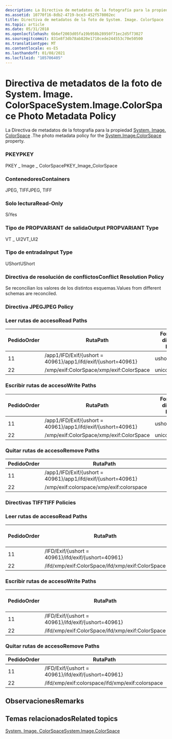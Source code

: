 ```yaml
---
description: La Directiva de metadatos de la fotografía para la propiedad System. Image. ColorSpace.
ms.assetid: 10770f16-8db2-4719-bce3-452f578002ec
title: Directiva de metadatos de la foto de System. Image. ColorSpace
ms.topic: article
ms.date: 05/31/2018
ms.openlocfilehash: 6b6ef2003d05fa19b958b28950f71ec2d5f73027
ms.sourcegitcommit: 831e8f3db78ab820e1710cede244553c70e50500
ms.translationtype: MT
ms.contentlocale: es-ES
ms.lasthandoff: 01/08/2021
ms.locfileid: "105706405"
---
```

# <a name="systemimagecolorspace-photo-metadata-policy"></a><span data-ttu-id="4e64e-103">Directiva de metadatos de la foto de System. Image. ColorSpace</span><span class="sxs-lookup"><span data-stu-id="4e64e-103">System.Image.ColorSpace Photo Metadata Policy</span></span>

<span data-ttu-id="4e64e-104">La Directiva de metadatos de la fotografía para la propiedad [System. Image. ColorSpace](../properties/props-system-image-colorspace.md) .</span><span class="sxs-lookup"><span data-stu-id="4e64e-104">The photo metadata policy for the [System.Image.ColorSpace](../properties/props-system-image-colorspace.md) property.</span></span>

### <a name="pkey"></a><span data-ttu-id="4e64e-105">PKEY</span><span class="sxs-lookup"><span data-stu-id="4e64e-105">PKEY</span></span>

<span data-ttu-id="4e64e-106">PKEY \_ Image \_ ColorSpace</span><span class="sxs-lookup"><span data-stu-id="4e64e-106">PKEY\_Image\_ColorSpace</span></span>

### <a name="containers"></a><span data-ttu-id="4e64e-107">Contenedores</span><span class="sxs-lookup"><span data-stu-id="4e64e-107">Containers</span></span>

<span data-ttu-id="4e64e-108">JPEG, TIFF</span><span class="sxs-lookup"><span data-stu-id="4e64e-108">JPEG, TIFF</span></span>

### <a name="read-only"></a><span data-ttu-id="4e64e-109">Solo lectura</span><span class="sxs-lookup"><span data-stu-id="4e64e-109">Read-Only</span></span>

<span data-ttu-id="4e64e-110">Sí</span><span class="sxs-lookup"><span data-stu-id="4e64e-110">Yes</span></span>

### <a name="output-propvariant-type"></a><span data-ttu-id="4e64e-111">Tipo de PROPVARIANT de salida</span><span class="sxs-lookup"><span data-stu-id="4e64e-111">Output PROPVARIANT Type</span></span>

<span data-ttu-id="4e64e-112">VT \_ UI2</span><span class="sxs-lookup"><span data-stu-id="4e64e-112">VT\_UI2</span></span>

### <a name="input-type"></a><span data-ttu-id="4e64e-113">Tipo de entrada</span><span class="sxs-lookup"><span data-stu-id="4e64e-113">Input Type</span></span>

<span data-ttu-id="4e64e-114">UShort</span><span class="sxs-lookup"><span data-stu-id="4e64e-114">UShort</span></span>

### <a name="conflict-resolution-policy"></a><span data-ttu-id="4e64e-115">Directiva de resolución de conflictos</span><span class="sxs-lookup"><span data-stu-id="4e64e-115">Conflict Resolution Policy</span></span>

<span data-ttu-id="4e64e-116">Se reconcilian los valores de los distintos esquemas.</span><span class="sxs-lookup"><span data-stu-id="4e64e-116">Values from different schemas are reconciled.</span></span>

### <a name="jpeg-policy"></a><span data-ttu-id="4e64e-117">Directiva JPEG</span><span class="sxs-lookup"><span data-stu-id="4e64e-117">JPEG Policy</span></span>

### <a name="read-paths"></a><span data-ttu-id="4e64e-118">Leer rutas de acceso</span><span class="sxs-lookup"><span data-stu-id="4e64e-118">Read Paths</span></span>



| <span data-ttu-id="4e64e-119">Pedido</span><span class="sxs-lookup"><span data-stu-id="4e64e-119">Order</span></span> | <span data-ttu-id="4e64e-120">Ruta</span><span class="sxs-lookup"><span data-stu-id="4e64e-120">Path</span></span>                          | <span data-ttu-id="4e64e-121">Formato de disco</span><span class="sxs-lookup"><span data-stu-id="4e64e-121">Disk Format</span></span> |
|-------|-------------------------------|-------------|
| <span data-ttu-id="4e64e-122">1</span><span class="sxs-lookup"><span data-stu-id="4e64e-122">1</span></span>     | <span data-ttu-id="4e64e-123">/app1/IFD/Exif/{ushort = 40961}</span><span class="sxs-lookup"><span data-stu-id="4e64e-123">/app1/ifd/exif/{ushort=40961}</span></span> | <span data-ttu-id="4e64e-124">ushort</span><span class="sxs-lookup"><span data-stu-id="4e64e-124">ushort</span></span>      |
| <span data-ttu-id="4e64e-125">2</span><span class="sxs-lookup"><span data-stu-id="4e64e-125">2</span></span>     | <span data-ttu-id="4e64e-126">/xmp/exif:ColorSpace</span><span class="sxs-lookup"><span data-stu-id="4e64e-126">/xmp/exif:ColorSpace</span></span>          | <span data-ttu-id="4e64e-127">unicode</span><span class="sxs-lookup"><span data-stu-id="4e64e-127">unicode</span></span>     |



 

### <a name="write-paths"></a><span data-ttu-id="4e64e-128">Escribir rutas de acceso</span><span class="sxs-lookup"><span data-stu-id="4e64e-128">Write Paths</span></span>



| <span data-ttu-id="4e64e-129">Pedido</span><span class="sxs-lookup"><span data-stu-id="4e64e-129">Order</span></span> | <span data-ttu-id="4e64e-130">Ruta</span><span class="sxs-lookup"><span data-stu-id="4e64e-130">Path</span></span>                          | <span data-ttu-id="4e64e-131">Formato de disco</span><span class="sxs-lookup"><span data-stu-id="4e64e-131">Disk Format</span></span> |
|-------|-------------------------------|-------------|
| <span data-ttu-id="4e64e-132">1</span><span class="sxs-lookup"><span data-stu-id="4e64e-132">1</span></span>     | <span data-ttu-id="4e64e-133">/app1/IFD/Exif/{ushort = 40961}</span><span class="sxs-lookup"><span data-stu-id="4e64e-133">/app1/ifd/exif/{ushort=40961}</span></span> | <span data-ttu-id="4e64e-134">ushort</span><span class="sxs-lookup"><span data-stu-id="4e64e-134">ushort</span></span>      |
| <span data-ttu-id="4e64e-135">2</span><span class="sxs-lookup"><span data-stu-id="4e64e-135">2</span></span>     | <span data-ttu-id="4e64e-136">/xmp/exif:ColorSpace</span><span class="sxs-lookup"><span data-stu-id="4e64e-136">/xmp/exif:ColorSpace</span></span>          | <span data-ttu-id="4e64e-137">unicode</span><span class="sxs-lookup"><span data-stu-id="4e64e-137">unicode</span></span>     |



 

### <a name="remove-paths"></a><span data-ttu-id="4e64e-138">Quitar rutas de acceso</span><span class="sxs-lookup"><span data-stu-id="4e64e-138">Remove Paths</span></span>



| <span data-ttu-id="4e64e-139">Pedido</span><span class="sxs-lookup"><span data-stu-id="4e64e-139">Order</span></span> | <span data-ttu-id="4e64e-140">Ruta</span><span class="sxs-lookup"><span data-stu-id="4e64e-140">Path</span></span>                          |
|-------|-------------------------------|
| <span data-ttu-id="4e64e-141">1</span><span class="sxs-lookup"><span data-stu-id="4e64e-141">1</span></span>     | <span data-ttu-id="4e64e-142">/app1/IFD/Exif/{ushort = 40961}</span><span class="sxs-lookup"><span data-stu-id="4e64e-142">/app1/ifd/exif/{ushort=40961}</span></span> |
| <span data-ttu-id="4e64e-143">2</span><span class="sxs-lookup"><span data-stu-id="4e64e-143">2</span></span>     | <span data-ttu-id="4e64e-144">/xmp/exif:colorspace</span><span class="sxs-lookup"><span data-stu-id="4e64e-144">/xmp/exif:colorspace</span></span>          |



 

### <a name="tiff-policies"></a><span data-ttu-id="4e64e-145">Directivas TIFF</span><span class="sxs-lookup"><span data-stu-id="4e64e-145">TIFF Policies</span></span>

### <a name="read-paths"></a><span data-ttu-id="4e64e-146">Leer rutas de acceso</span><span class="sxs-lookup"><span data-stu-id="4e64e-146">Read Paths</span></span>



| <span data-ttu-id="4e64e-147">Pedido</span><span class="sxs-lookup"><span data-stu-id="4e64e-147">Order</span></span> | <span data-ttu-id="4e64e-148">Ruta</span><span class="sxs-lookup"><span data-stu-id="4e64e-148">Path</span></span>                     | <span data-ttu-id="4e64e-149">Formato de disco</span><span class="sxs-lookup"><span data-stu-id="4e64e-149">Disk Format</span></span> |
|-------|--------------------------|-------------|
| <span data-ttu-id="4e64e-150">1</span><span class="sxs-lookup"><span data-stu-id="4e64e-150">1</span></span>     | <span data-ttu-id="4e64e-151">/IFD/Exif/{ushort = 40961}</span><span class="sxs-lookup"><span data-stu-id="4e64e-151">/ifd/exif/{ushort=40961}</span></span> | <span data-ttu-id="4e64e-152">ushort</span><span class="sxs-lookup"><span data-stu-id="4e64e-152">ushort</span></span>      |
| <span data-ttu-id="4e64e-153">2</span><span class="sxs-lookup"><span data-stu-id="4e64e-153">2</span></span>     | <span data-ttu-id="4e64e-154">/ifd/xmp/exif:ColorSpace</span><span class="sxs-lookup"><span data-stu-id="4e64e-154">/ifd/xmp/exif:ColorSpace</span></span> | <span data-ttu-id="4e64e-155">unicode</span><span class="sxs-lookup"><span data-stu-id="4e64e-155">unicode</span></span>     |



 

### <a name="write-paths"></a><span data-ttu-id="4e64e-156">Escribir rutas de acceso</span><span class="sxs-lookup"><span data-stu-id="4e64e-156">Write Paths</span></span>



| <span data-ttu-id="4e64e-157">Pedido</span><span class="sxs-lookup"><span data-stu-id="4e64e-157">Order</span></span> | <span data-ttu-id="4e64e-158">Ruta</span><span class="sxs-lookup"><span data-stu-id="4e64e-158">Path</span></span>                     | <span data-ttu-id="4e64e-159">Formato de disco</span><span class="sxs-lookup"><span data-stu-id="4e64e-159">Disk Format</span></span> |
|-------|--------------------------|-------------|
| <span data-ttu-id="4e64e-160">1</span><span class="sxs-lookup"><span data-stu-id="4e64e-160">1</span></span>     | <span data-ttu-id="4e64e-161">/IFD/Exif/{ushort = 40961}</span><span class="sxs-lookup"><span data-stu-id="4e64e-161">/ifd/exif/{ushort=40961}</span></span> | <span data-ttu-id="4e64e-162">ushort</span><span class="sxs-lookup"><span data-stu-id="4e64e-162">ushort</span></span>      |
| <span data-ttu-id="4e64e-163">2</span><span class="sxs-lookup"><span data-stu-id="4e64e-163">2</span></span>     | <span data-ttu-id="4e64e-164">/ifd/xmp/exif:ColorSpace</span><span class="sxs-lookup"><span data-stu-id="4e64e-164">/ifd/xmp/exif:ColorSpace</span></span> | <span data-ttu-id="4e64e-165">unicode</span><span class="sxs-lookup"><span data-stu-id="4e64e-165">unicode</span></span>     |



 

### <a name="remove-paths"></a><span data-ttu-id="4e64e-166">Quitar rutas de acceso</span><span class="sxs-lookup"><span data-stu-id="4e64e-166">Remove Paths</span></span>



| <span data-ttu-id="4e64e-167">Pedido</span><span class="sxs-lookup"><span data-stu-id="4e64e-167">Order</span></span> | <span data-ttu-id="4e64e-168">Ruta</span><span class="sxs-lookup"><span data-stu-id="4e64e-168">Path</span></span>                     |
|-------|--------------------------|
| <span data-ttu-id="4e64e-169">1</span><span class="sxs-lookup"><span data-stu-id="4e64e-169">1</span></span>     | <span data-ttu-id="4e64e-170">/IFD/Exif/{ushort = 40961}</span><span class="sxs-lookup"><span data-stu-id="4e64e-170">/ifd/exif/{ushort=40961}</span></span> |
| <span data-ttu-id="4e64e-171">2</span><span class="sxs-lookup"><span data-stu-id="4e64e-171">2</span></span>     | <span data-ttu-id="4e64e-172">/ifd/xmp/exif:colorspace</span><span class="sxs-lookup"><span data-stu-id="4e64e-172">/ifd/xmp/exif:colorspace</span></span> |



 

## <a name="remarks"></a><span data-ttu-id="4e64e-173">Observaciones</span><span class="sxs-lookup"><span data-stu-id="4e64e-173">Remarks</span></span>

## <a name="related-topics"></a><span data-ttu-id="4e64e-174">Temas relacionados</span><span class="sxs-lookup"><span data-stu-id="4e64e-174">Related topics</span></span>

<dl> <dt>

[<span data-ttu-id="4e64e-175">System. Image. ColorSpace</span><span class="sxs-lookup"><span data-stu-id="4e64e-175">System.Image.ColorSpace</span></span>](../properties/props-system-image-colorspace.md)
</dt> </dl>

 

 
